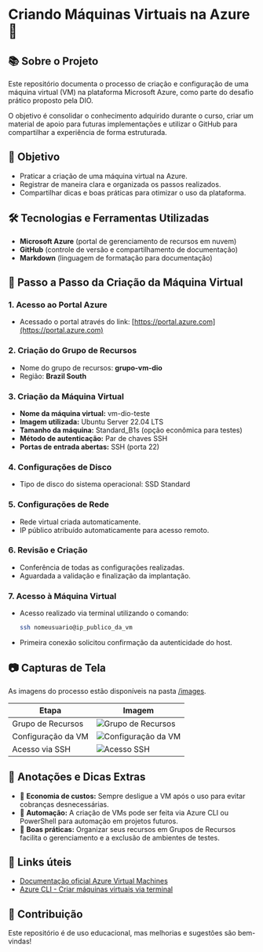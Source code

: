 
# Criando Máquinas Virtuais na Azure 🚀

## 📚 Sobre o Projeto
Este repositório documenta o processo de criação e configuração de uma máquina virtual (VM) na plataforma Microsoft Azure, como parte do desafio prático proposto pela DIO.

O objetivo é consolidar o conhecimento adquirido durante o curso, criar um material de apoio para futuras implementações e utilizar o GitHub para compartilhar a experiência de forma estruturada.

## 🎯 Objetivo
- Praticar a criação de uma máquina virtual na Azure.
- Registrar de maneira clara e organizada os passos realizados.
- Compartilhar dicas e boas práticas para otimizar o uso da plataforma.

## 🛠️ Tecnologias e Ferramentas Utilizadas
- **Microsoft Azure** (portal de gerenciamento de recursos em nuvem)
- **GitHub** (controle de versão e compartilhamento de documentação)
- **Markdown** (linguagem de formatação para documentação)

## 🧩 Passo a Passo da Criação da Máquina Virtual

### 1. Acesso ao Portal Azure
- Acessado o portal através do link: [https://portal.azure.com](https://portal.azure.com)

### 2. Criação do Grupo de Recursos
- Nome do grupo de recursos: **grupo-vm-dio**
- Região: **Brazil South**

### 3. Criação da Máquina Virtual
- **Nome da máquina virtual:** vm-dio-teste
- **Imagem utilizada:** Ubuntu Server 22.04 LTS
- **Tamanho da máquina:** Standard_B1s (opção econômica para testes)
- **Método de autenticação:** Par de chaves SSH
- **Portas de entrada abertas:** SSH (porta 22)

### 4. Configurações de Disco
- Tipo de disco do sistema operacional: SSD Standard

### 5. Configurações de Rede
- Rede virtual criada automaticamente.
- IP público atribuído automaticamente para acesso remoto.

### 6. Revisão e Criação
- Conferência de todas as configurações realizadas.
- Aguardada a validação e finalização da implantação.

### 7. Acesso à Máquina Virtual
- Acesso realizado via terminal utilizando o comando:
  ```bash
  ssh nomeusuario@ip_publico_da_vm
  ```
- Primeira conexão solicitou confirmação da autenticidade do host.

## 📷 Capturas de Tela
As imagens do processo estão disponíveis na pasta [/images](./images).

| Etapa                  | Imagem                                   |
|-------------------------|-----------------------------------------|
| Grupo de Recursos       | ![Grupo de Recursos](./images/grupo-recursos.png) |
| Configuração da VM      | ![Configuração da VM](./images/configuracao-vm.png) |
| Acesso via SSH          | ![Acesso SSH](./images/acesso-ssh.png) |

## 📝 Anotações e Dicas Extras
- 🔹 **Economia de custos:** Sempre desligue a VM após o uso para evitar cobranças desnecessárias.
- 🔹 **Automação:** A criação de VMs pode ser feita via Azure CLI ou PowerShell para automação em projetos futuros.
- 🔹 **Boas práticas:** Organizar seus recursos em Grupos de Recursos facilita o gerenciamento e a exclusão de ambientes de testes.

## 🔗 Links úteis
- [Documentação oficial Azure Virtual Machines](https://learn.microsoft.com/pt-br/azure/virtual-machines/)
- [Azure CLI - Criar máquinas virtuais via terminal](https://learn.microsoft.com/pt-br/cli/azure/vm)

## 🤝 Contribuição
Este repositório é de uso educacional, mas melhorias e sugestões são bem-vindas! 

